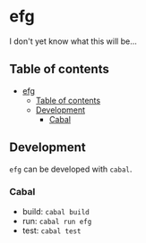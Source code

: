 # efg

I don't yet know what this will be...

## Table of contents

- [efg](#efg)
  - [Table of contents](#table-of-contents)
  - [Development](#development)
    - [Cabal](#cabal)


## Development

`efg` can be developed with `cabal`.

### Cabal

- build: `cabal build`
- run: `cabal run efg` 
- test: `cabal test`
